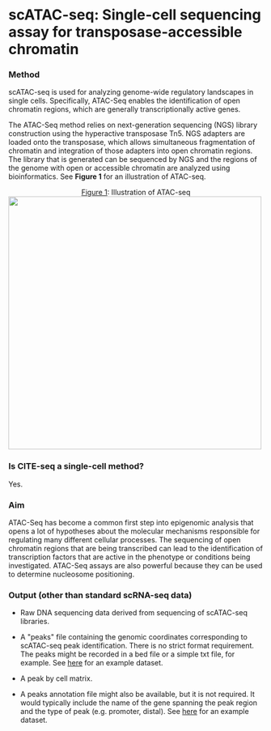 # scATAC-seq: Single-cell sequencing assay for transposase-accessible chromatin

### Method

scATAC-seq is used for analyzing genome-wide regulatory landscapes in single cells.  Specifically, ATAC-Seq enables the identification of open chromatin regions, which are generally transcriptionally active genes.

The ATAC-Seq method relies on next-generation sequencing (NGS) library construction using the hyperactive transposase Tn5. NGS adapters are loaded onto the transposase, which allows simultaneous fragmentation of chromatin and integration of those adapters into open chromatin regions. The library that is generated can be sequenced by NGS and the regions of the genome with open or accessible chromatin are analyzed using bioinformatics. See **Figure 1** for an illustration of ATAC-seq.

<center><u> Figure 1</u>: Illustration of ATAC-seq</center>


<img src="https://github.com/ebi-ait/hca-ebi-wrangler-central/blob/Add-technology-type-info-folder/technology_types_explanors/scATAC-seq/visuals/ATAC-seq.png" width="500" height="500">


### Is CITE-seq a single-cell method?

Yes.

### Aim

ATAC-Seq has become a common first step into epigenomic analysis that opens a lot of hypotheses about the molecular mechanisms responsible for regulating many different cellular processes. The sequencing of open chromatin regions that are being transcribed can lead to the identification of transcription factors that are active in the phenotype or conditions being investigated. ATAC-Seq assays are also powerful because they can be used to determine nucleosome positioning.

### Output (other than standard scRNA-seq data)

- Raw DNA sequencing data derived from sequencing of scATAC-seq libraries.

- A "peaks" file containing the genomic coordinates corresponding to scATAC-seq peak identification. There is no strict format requirement. The peaks might be recorded in a bed file or a simple txt file, for example. See [here](https://github.com/ebi-ait/hca-ebi-wrangler-central/blob/Add-technology-type-info-folder/technology_types_explanors/scATAC-seq/example_datasets/atac_v1_pbmc_10k_peaks.bed) for an example dataset.

- A peak by cell matrix.

- A peaks annotation file might also be available, but it is not required. It would typically include the name of the gene spanning the peak region and the type of peak (e.g. promoter, distal). See [here](https://github.com/ebi-ait/hca-ebi-wrangler-central/blob/Add-technology-type-info-folder/technology_types_explanors/scATAC-seq/example_datasets/atac_v1_pbmc_10k_peak_annotation.tsv) for an example dataset.

